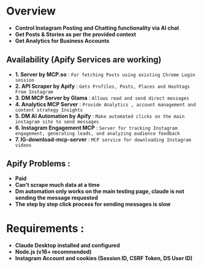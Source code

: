 # Overview
- **Control Instagram Posting and Chatting functionality via AI chat**
- **Get Posts & Stories as per the provided context**
- **Get Analytics for Business Accounts**

## Availability (Apify Services are working)
- **1. Server by MCP.so** : `For fetching Posts using existing Chrome Login session`
- **2. API Scraper by Apify** : `Gets Profiles, Posts, Places and Hashtags From Instagram`
- **3. DM MCP Server by Glama** : `Allows read and send direct messages`
- **4. Analytics MCP Server** : `Provide Analytics , account management and content strategy Insights`
- **5. DM AI Automation by Apify** : `Make automated clicks on the main instagram site to send messages`
- **6. Instagram Engagement MCP** : `Server for tracking Instagram engagement, generating leads, and analyzing audience feedback`
- **7. IG-download-mcp-server** : `MCP service for downloading Instagram videos`

## Apify Problems :
- **Paid**
- **Can't scrape much data at a time**
- **Dm automation only works on the main testing page, claude is not sending the message requested**
- **The step by step click process for sending messages is slow**

# Requirements :
- **Claude Desktop installed and configured**
- **Node.js (v16+ recommended)**
- **Instagram Account and cookies (Session ID, CSRF Token, DS User ID)**
